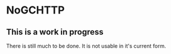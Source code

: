 # NoGCHTTP

## This is a work in progress

There is still much to be done.  It is not usable in it's current form.
